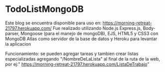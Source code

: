 # TodoListMongoDB

Este blog se encuentra disponible para uso en: https://morning-retreat-21797.herokuapp.com/
Fue realizado utilizando Node.js Express.js, Body-parser, Mongoose (para el manejo de mongoDB),
EJS, HTML5 y CSS3 con MongoDB Atlas como servidor de la base de datos y Heroku para levantar la aplicacion

Funcionamiento: se pueden agregar tareas y tambien crear listas especializadas agregando "/NombreDeLaLista" al final
de la ruta de la web, por ej:" https://morning-retreat-21797.herokuapp.com/ListaDeTrabajo"
